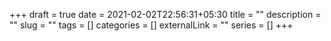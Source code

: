 +++ 
draft = true
date = 2021-02-02T22:56:31+05:30
title = ""
description = ""
slug = "" 
tags = []
categories = []
externalLink = ""
series = []
+++
